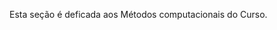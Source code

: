 <!-- ---
title: Métodos computacionais 
layout: home
nav_order: 11
has_children: true
--- -->

<p align = "justify">
Esta seção é deficada aos Métodos computacionais do Curso.
</p>

